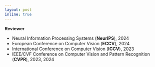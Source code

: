 ```yaml
---
layout: post
inline: true
---
```


**Reviewer** 
- Neural Information Processing Systems (**NeurIPS**), 2024
- European Conference on Computer Vision (**ECCV**), 2024
- International Conference on Computer Vision (**ICCV**), 2023
- IEEE/CVF Conference on Computer Vision and Pattern Recognition (**CVPR**), 2023, 2024
